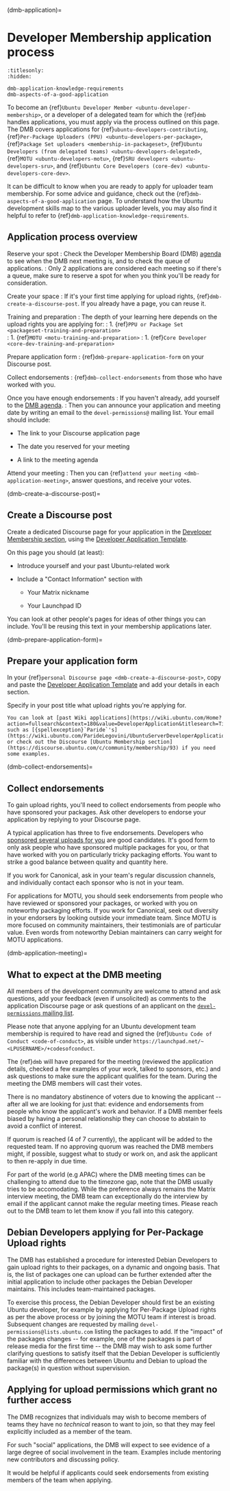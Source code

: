 (dmb-application)=
# Developer Membership application process

```{toctree}
:titlesonly:
:hidden:

dmb-application-knowledge-requirements
dmb-aspects-of-a-good-application
```

To become an {ref}`Ubuntu Developer Member <ubuntu-developer-membership>`, or a developer of a delegated team for which the {ref}`dmb` handles applications, you must apply via the process outlined on this page.
The DMB covers applications for {ref}`ubuntu-developers-contributing`, {ref}`Per-Package Uploaders (PPU) <ubuntu-developers-per-package>`, {ref}`Package Set uploaders <membership-in-packageset>`, {ref}`Ubuntu Developers (from delegated teams) <ubuntu-developers-delegated>`, {ref}`MOTU <ubuntu-developers-motu>`, {ref}`SRU developers <ubuntu-developers-sru>`, and {ref}`Ubuntu Core Developers (core-dev) <ubuntu-developers-core-dev>`.
  
It can be difficult to know when you are ready to apply for uploader team membership.
For some advice and guidance, check out the {ref}`dmb-aspects-of-a-good-application` page.
To understand how the Ubuntu development skills map to the various uploader levels, you may also find it helpful to refer to {ref}`dmb-application-knowledge-requirements`.


## Application process overview

Reserve your spot
: Check the Developer Membership Board (DMB) [agenda](https://discourse.ubuntu.com/t/ubuntu-developer-membership-board-agenda/66634) to see when the DMB next meeting is, and to check the queue of applications.
: Only 2 applications are considered each meeting so if there's a queue, make sure to reserve a spot for when you think you'll be ready for consideration.

Create your space
: If it's your first time applying for upload rights, {ref}`dmb-create-a-discourse-post`. If you already have a page, you can
  reuse it.

Training and preparation
: The depth of your learning here depends on the upload rights you are applying
  for:
: 1. {ref}`PPU or Package Set <packageset-training-and-preparation>`  
: 1. {ref}`MOTU <motu-training-and-preparation>`
: 1. {ref}`Core Developer <core-dev-training-and-preparation>`

Prepare application form
: {ref}`dmb-prepare-application-form` on your Discourse post.

Collect endorsements
: {ref}`dmb-collect-endorsements` from those who have worked with you.

Once you have enough endorsements
: If you haven't already, add yourself to the [DMB agenda](https://discourse.ubuntu.com/t/ubuntu-developer-membership-board-agenda/66634).
: Then you can announce your application and meeting date by writing an email to the `devel-permissions@` mailing list. Your email should include:

  * The link to your Discourse application page

  * The date you reserved for your meeting

  * A link to the meeting agenda

Attend your meeting
: Then you can {ref}`attend your meeting <dmb-application-meeting>`, answer questions, and receive your votes.


(dmb-create-a-discourse-post)=
## Create a Discourse post

Create a dedicated Discourse page for your application in the [Developer Membership section](https://discourse.ubuntu.com/c/community/developer-membership/423), using the [Developer Application Template](https://discourse.ubuntu.com/t/developer-application-template/66670).

On this page you should (at least):

* Introduce yourself and your past Ubuntu-related work

* Include a "Contact Information" section with

  * Your Matrix nickname

  * Your Launchpad ID

You can look at other people's pages for ideas of other things you can include.
You'll be reusing this text in your membership applications later.


(dmb-prepare-application-form)=
## Prepare your application form

In your {ref}`personal Discourse page <dmb-create-a-discourse-post>`, copy and paste the [Developer Application Template](https://discourse.ubuntu.com/t/developer-application-template/66670) and add your details in each section.

Specify in your post title what upload rights you're applying for.

```{note}
You can look at [past Wiki applications](https://wiki.ubuntu.com/Home?action=fullsearch&context=180&value=DeveloperApplication&titlesearch=Titles) such as [{spellexception}`Paride`'s](https://wiki.ubuntu.com/ParideLegovini/UbuntuServerDeveloperApplication) or check out the Discourse [Ubuntu Membership section](https://discourse.ubuntu.com/c/community/membership/93) if you need some examples.
```


(dmb-collect-endorsements)=
## Collect endorsements

To gain upload rights, you'll need to collect endorsements from people who have sponsored your packages.
Ask other developers to endorse your application by replying to your Discourse page.

A typical application has three to five endorsements.
Developers who [sponsored several uploads for you](https://udd.debian.org/cgi-bin/ubuntu-sponsorships.cgi) are good candidates.
It's good form to only ask people who have sponsored multiple packages for you, or that have worked with you on particularly tricky packaging efforts.
You want to strike a good balance between quality and quantity here.
 
If you work for Canonical, ask in your team's regular discussion channels, and individually contact each sponsor who is not in your team.

For applications for MOTU, you should seek endorsements from people who have reviewed or sponsored your packages, or worked with you on noteworthy packaging efforts.
If you work for Canonical, seek out diversity in your endorsers by looking outside your immediate team.
Since MOTU is more focused on community maintainers, their testimonials are of particular value.
Even words from noteworthy Debian maintainers can carry weight for MOTU applications.


(dmb-application-meeting)=
## What to expect at the DMB meeting

All members of the development community are welcome to attend and ask questions, add your feedback (even if unsolicited) as comments to the application Discourse page or ask questions of an applicant on the [`devel-permissions` mailing list](https://lists.ubuntu.com/mailman/listinfo/devel-permissions).

Please note that anyone applying for an Ubuntu development team membership is required to have read and signed the {ref}`Ubuntu Code of Conduct <code-of-conduct>`, as visible under `https://launchpad.net/~<LPUSERNAME>/+codesofconduct`.

The {ref}`dmb` will have prepared for the meeting (reviewed the application details, checked a few examples of your work, talked to sponsors, etc.) and ask questions to make sure the applicant qualifies for the team.
During the meeting the DMB members will cast their votes.

There is no mandatory abstinence of voters due to knowing the applicant -- after all we are looking for just that: evidence and endorsements from people who know the applicant's work and behavior.
If a DMB member feels biased by having a personal relationship they can choose to abstain to avoid a conflict of interest.

If quorum is reached (4 of 7 currently), the applicant will be added to the requested team.
If no approving quorum was reached the DMB members might, if possible, suggest what to study or work on, and ask the applicant to then re-apply in due time.

For part of the world (e.g APAC) where the DMB meeting times can be challenging to attend due to the timezone gap, note that the DMB usually tries to be accomodating.
While the preference always remains the Matrix interview meeting, the DMB team can exceptionally do the interview by email if the applicant cannot make the regular meeting times.
Please reach out to the DMB team to let them know if you fall into this category.


## Debian Developers applying for Per-Package Upload rights

The DMB has established a procedure for interested Debian Developers to gain upload rights to their packages, on a dynamic and ongoing basis.
That is, the list of packages one can upload can be further extended after the initial application to include other packages the Debian Developer maintains.
This includes team-maintained packages.

To exercise this process, the Debian Developer should first be an existing Ubuntu developer, for example by applying for Per-Package Upload rights as per the above process or by joining the MOTU team if interest is broad.
Subsequent changes are requested by mailing `devel-permissions@lists.ubuntu.com` listing the packages to add.
If the "impact" of the packages changes -- for example, one of the packages is part of release media for the first time -- the DMB may wish to ask some further clarifying questions to satisfy itself that the Debian Developer is sufficiently familiar with the differences between Ubuntu and Debian to upload the package(s) in question without supervision.


## Applying for upload permissions which grant no further access

The DMB recognizes that individuals may wish to become members of teams they have no *technical* reason to want to join, so that they may feel explicitly included as a member of the team.

For such "social" applications, the DMB will expect to see evidence of a large degree of social involvement in the team.
Examples include mentoring new contributors and discussing policy.

It would be helpful if applicants could seek endorsements from existing members of the team when applying.

